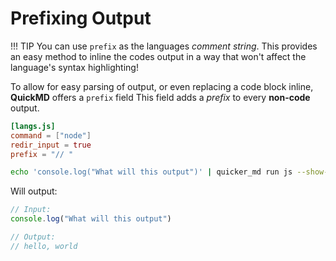 # Prefixing Output

!!! TIP
    You can use `prefix` as the languages *comment string*. This provides an easy method to inline the codes output in a way that won't affect the language's syntax highlighting!

To allow for easy parsing of output, or even replacing a code block inline, **QuickMD** offers a `prefix` field
This field adds a *prefix* to every **non-code** output.

```toml
[langs.js]
command = ["node"]
redir_input = true
prefix = "// "
```

```sh
echo 'console.log("What will this output")' | quicker_md run js --show-input
```

Will output:
```js
// Input:
console.log("What will this output")

// Output:
// hello, world
```
